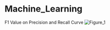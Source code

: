 # Machine_Learning

F1 Value on Precision and Recall Curve
![Figure_1](https://user-images.githubusercontent.com/19778041/119093386-480c6a80-ba2d-11eb-90a9-48aca3516eb0.png)
